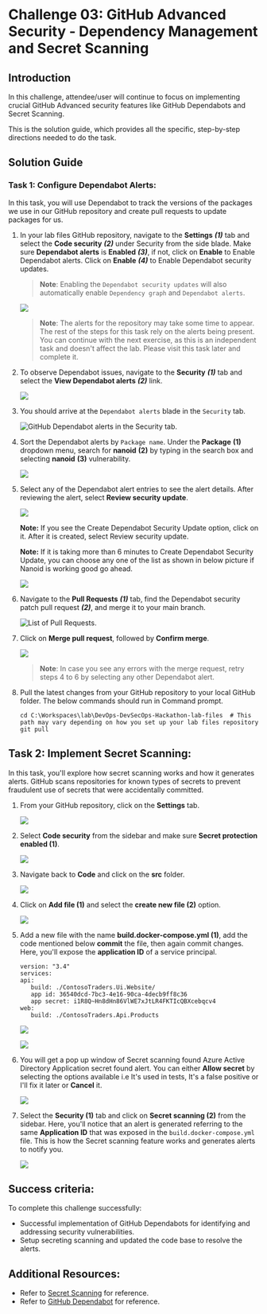 # Challenge 03: GitHub Advanced Security - Dependency Management and Secret Scanning

## Introduction

In this challenge, attendee/user will continue to focus on implementing crucial GitHub Advanced security features like GitHub Dependabots and Secret Scanning.

This is the solution guide, which provides all the specific, step-by-step directions needed to do the task.

## Solution Guide

### Task 1: Configure Dependabot Alerts:

In this task, you will use Dependabot to track the versions of the packages we use in our GitHub repository and create pull requests to update packages for us.

1. In your lab files GitHub repository, navigate to the **Settings** ***(1)*** tab and select the **Code security** ***(2)*** under Security from the side blade. Make sure **Dependabot alerts** is **Enabled** ***(3)***, if not, click on **Enable** to Enable Dependabot alerts. Click on **Enable** ***(4)*** to Enable Dependabot security updates.

   > **Note**: Enabling the `Dependabot security updates` will also automatically enable `Dependency graph` and `Dependabot alerts`.

   ![](../media/advance-security.jpg)

   > **Note**: The alerts for the repository may take some time to appear. The rest of the steps for this task rely on the alerts being present. You can continue with the next exercise, as this is an independent task and doesn't affect the lab. Please visit this task later and complete it.

1. To observe Dependabot issues, navigate to the **Security** ***(1)*** tab and select the **View Dependabot alerts** ***(2)*** link.

   ![](../media/n36.png)

1. You should arrive at the `Dependabot alerts` blade in the `Security` tab.

   ![GitHub Dependabot alerts in the Security tab.](../media/n67.png "GitHub Dependabot alerts")

1. Sort the Dependabot alerts by `Package name`. Under the **Package** **(1)** dropdown menu, search for **nanoid** **(2)** by typing in the search box and selecting **nanoid** **(3)** vulnerability.

   ![](../media/n38.png)

1. Select any of the  Dependabot alert entries to see the alert details. After reviewing the alert, select **Review security update**.

   ![](../media/n50.png)

   **Note:** If you see the Create Dependabot Security Update option, click on it. After it is created, select Review security update.

   **Note:** If it is taking more than 6 minutes to  Create Dependabot Security Update, you can choose any one of the list as shown in below picture if Nanoid is working good go ahead.

    ![](../media/n41.png)

1. Navigate to the **Pull Requests** ***(1)*** tab, find the Dependabot security patch pull request ***(2)***, and merge it to your main branch.

   ![List of Pull Requests.](../media/cl3-t1-s6.png "Pull Requests")
   
1. Click on **Merge pull request**, followed by **Confirm merge**. 


   ![](../media/n42.png)

    >**Note**: In case you see any errors with the merge request, retry steps 4 to 6 by selecting any other Dependabot alert.

1. Pull the latest changes from your GitHub repository to your local GitHub folder. The below commands should run in Command prompt.

   ```pwsh
   cd C:\Workspaces\lab\DevOps-DevSecOps-Hackathon-lab-files  # This path may vary depending on how you set up your lab files repository
   git pull
   ```
   
## Task 2: Implement Secret Scanning:

In this task, you'll explore how secret scanning works and how it generates alerts. GitHub scans repositories for known types of secrets to prevent fraudulent use of secrets that were accidentally committed.

1. From your GitHub repository, click on the **Settings** tab.

   ![](../media/n43.png)
    
1. Select **Code security** from the sidebar and make sure **Secret protection enabled (1)**.

   ![](../media/n44.png)   
    
1. Navigate back to **Code** and click on the **src** folder.

   ![](../media/n45.png)    
   
1. Click on **Add file (1)** and select the **create new file (2)** option.

   ![](../media/n46.png)    
   
1. Add a new file with the name **build.docker-compose.yml (1)**, add the code mentioned below **commit** the file, then again commit changes. Here, you'll expose the **application ID** of a service principal.

   ```
   version: "3.4"
   services:
   api:
      build: ./ContosoTraders.Ui.Website/
      app id: 36540dcd-7bc3-4e16-90ca-4decb9ff8c36
      app secret: i1R8Q~Hn8dHn86VlWE7xJtLR4FKTIcQBXcebqcv4
   web:
      build: ./ContosoTraders.Api.Products
   ```
   
   ![](../media/n47.png)  

   ![](../media/n48.png) 

1. You will get a pop up window of Secret scanning found Azure Active Directory Application secret found alert. You can either **Allow secret** by selecting the options available i.e It's used in tests, It's a false positive or I'll fix it later or **Cancel** it.

   ![](../media/devops-devsecops-new-11.png) 

1. Select the **Security (1)** tab and click on **Secret scanning (2)** from the sidebar. Here, you'll notice that an alert is generated referring to the same **Application ID** that was exposed in the `build.docker-compose.yml` file. This is how the Secret scanning feature works and generates alerts to notify you.

   ![](../media/n49.png) 

## Success criteria:
To complete this challenge successfully:

- Successful implementation of GitHub Dependabots for identifying and addressing security vulnerabilities.
- Setup secreting scanning and updated the code base to resolve the alerts.

## Additional Resources:

- Refer to [Secret Scanning](https://docs.github.com/en/code-security/secret-scanning/about-secret-scanning) for reference.
- Refer to [GitHub Dependabot](https://docs.github.com/en/code-security/dependabot/dependabot-alerts/about-dependabot-alerts) for reference.

